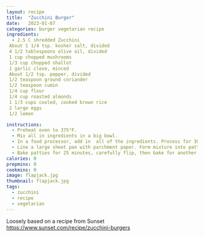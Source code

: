 ```yaml
---
layout: recipe
title:  "Zucchini Burger"
date:   2023-01-07
categories: burger vegetarian recipe
ingredients: 
  - 2.5 C shredded Zucchini
 About 1 1/4 tsp. kosher salt, divided
 4 1/2 tablespoons olive oil, divided
 1 cup chopped mushrooms
 1/3 cup chopped shallot
 1 garlic clove, minced
 About 1/2 tsp. pepper, divided
 1/2 teaspoon ground coriander
 1/2 teaspoon cumin
 1/4 cup flour
 1/4 cup roasted almonds
 1 1/3 cups cooled, cooked brown rice
 2 large eggs
 1/2 lemon

instructions: 
  - Preheat oven to 375°F.
  - Mix all in ingredients in a big bowl.
  - In a food processor, add in  all of the ingredients. Process for 30-45 seconds, or until all ingredients are blended together but still remain a bit chunky.
  - Line a large sheet pan with parchment paper. Form mixture into patties then place them onto the lined pan. Each patty should be about 1/3 cup.  This should result in 8 patties.
  - Bake patties for 25 minutes, carefully flip, then bake for another 5-10 minutes or until browned.
calories: 0
prepmins: 0
cookmins: 0
image: flapjack.jpg
thumbnail: flapjack.jpg
tags: 
  - zucchini
  - recipe
  - vegetarian
---
```

Loosely based on a recipe from Sunset 
https://www.sunset.com/recipe/zucchini-burgers

